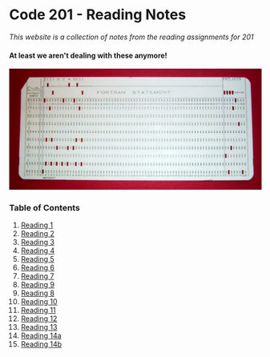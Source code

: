 # Code 201 - Reading Notes
*This website is a collection of notes from the reading assignments for 201*

#### At least we aren't dealing with these anymore! 

<img src="IMG/fortrancard.png">


### Table of Contents

1. [Reading 1](read-1.md)
2. [Reading 2](read-2.md)
3. [Reading 3](read-3.md)
4. [Reading 4](read-4.md)
5. [Reading 5](read-5.md)
6. [Reading 6](read-6.md)
7. [Reading 7](read-7.md)
8. [Reading 9](read-9.md)
9. [Reading 8](read-8.md)
10. [Reading 10](read-10.md)
11. [Reading 11](read-11.md)
12. [Reading 12](read-12.md)
13. [Reading 13](read-13.md)
14. [Reading 14a](read-14a.md)
15. [Reading 14b](read-14b.md)
    

